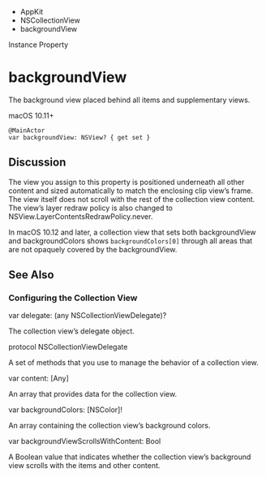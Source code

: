 

- AppKit
- NSCollectionView
-  backgroundView 

Instance Property

# backgroundView

The background view placed behind all items and supplementary views.

macOS 10.11+

``` source
@MainActor
var backgroundView: NSView? { get set }
```

## Discussion

The view you assign to this property is positioned underneath all other content and sized automatically to match the enclosing clip view’s frame. The view itself does not scroll with the rest of the collection view content. The view’s layer redraw policy is also changed to NSView.LayerContentsRedrawPolicy.never.

In macOS 10.12 and later, a collection view that sets both backgroundView and backgroundColors shows `backgroundColors[0]` through all areas that are not opaquely covered by the backgroundView.

## See Also

### Configuring the Collection View

var delegate: (any NSCollectionViewDelegate)?

The collection view’s delegate object.

protocol NSCollectionViewDelegate

A set of methods that you use to manage the behavior of a collection view.

var content: [Any]

An array that provides data for the collection view.

var backgroundColors: [NSColor]!

An array containing the collection view’s background colors.

var backgroundViewScrollsWithContent: Bool

A Boolean value that indicates whether the collection view’s background view scrolls with the items and other content.

